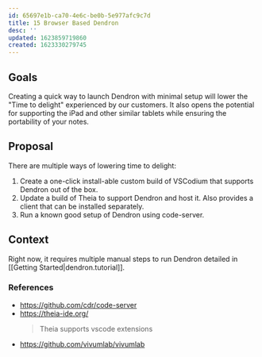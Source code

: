 ```yaml
---
id: 65697e1b-ca70-4e6c-be0b-5e977afc9c7d
title: 15 Browser Based Dendron
desc: ''
updated: 1623859719860
created: 1623330279745
---
```


## Goals

Creating a quick way to launch Dendron with minimal setup will lower the "Time to delight" experienced by our customers. It also opens the potential for supporting the iPad and other similar tablets while ensuring the portability of your notes. 

## Proposal

There are multiple ways of lowering time to delight:
1. Create a one-click install-able custom build of VSCodium that supports Dendron out of the box. 
2. Update a build of Theia to support Dendron and host it. Also provides a client that can be installed separately.  
3. Run a known good setup of Dendron using code-server. 

## Context
Right now, it requires multiple manual steps to run Dendron detailed in [[Getting Started|dendron.tutorial]]. 

### References
- https://github.com/cdr/code-server
- https://theia-ide.org/
    > Theia supports vscode extensions 
- https://github.com/vivumlab/vivumlab
